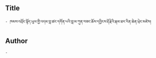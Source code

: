 ## Title
	- ཁམས་འབྲོང་སྟོད་ཡུལ་གྱི་འདམ་བླ་ཚང་དགོན་པའི་བླ་མ་ཀུན་བཟང་ཆོས་དབྱིངས་རྡོ་རྗེའི་རྣམ་ཐར་རིན་ཆེན་ཕྲེང་མཛེས། 

## Author
	- 

